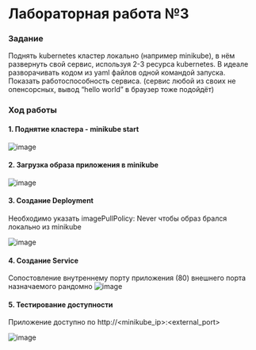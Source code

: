 # Лабораторная работа №3

### Задание

Поднять kubernetes кластер локально (например minikube), в нём развернуть свой сервис, используя 2-3 ресурса kubernetes. В идеале разворачивать кодом из yaml файлов одной командой запуска. Показать работоспособность сервиса.
(сервис любой из своих не опенсорсных, вывод “hello world” в браузер тоже подойдёт)



### Ход работы
#### 1. Поднятие кластера - minikube start

![image](https://github.com/kegly/itmo-cloud-systems-and-services/blob/main/lab3/images/Screenshot%20from%202024-10-15%2004-45-56.png)


#### 2. Загрузка образа приложения в minikube

![image](https://github.com/kegly/itmo-cloud-systems-and-services/blob/main/lab3/images/photo_2024-10-15_04-49-14.jpg)

#### 3. Создание Deployment
Необходимо указать  imagePullPolicy: Never чтобы образ брался локально из minikube

![image](https://github.com/kegly/itmo-cloud-systems-and-services/blob/main/lab3/images/Screenshot%20from%202024-10-15%2004-50-54.png)

#### 4. Создание Service
Сопостовление внутреннему порту приложения (80) внешнего порта назначаемого рандомно
![image](https://github.com/kegly/itmo-cloud-systems-and-services/blob/main/lab3/images/Screenshot%20from%202024-10-15%2004-54-13.png)

#### 5. Тестирование доступности
Приложение доступно по http://<minikube_ip>:<external_port>

![image](https://github.com/kegly/itmo-cloud-systems-and-services/blob/main/lab3/images/Screenshot%20from%202024-10-15%2005-01-27.png)
